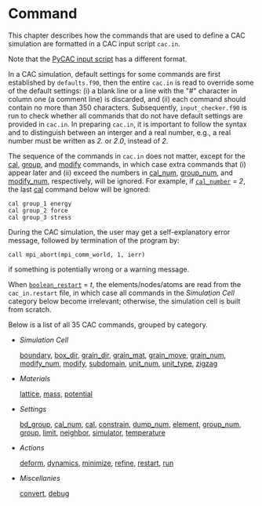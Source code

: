 # Command

This chapter describes how the commands that are used to define a CAC simulation are formatted in a CAC input script `cac.in`.

Note that the [PyCAC input script](../chapter4/README.md) has a different format.

In a CAC simulation, default settings for some commands are first established by `defaults.f90`, then the entire `cac.in` is read to override some of the default settings: (i) a blank line or a line with the "\#" character in column one (a comment line) is discarded, and (ii) each command should contain no more than 350 characters. Subsequently, `input_checker.f90` is run to check whether all commands that do not have default settings are provided in `cac.in`. In preparing `cac.in`, it is important to follow the syntax and to distinguish between an interger and a real number, e.g., a real number must be written as _2._ or _2.0_, instead of _2_.

The sequence of the commands in `cac.in` does not matter, except for the [cal](cal.md), [group](group.md), and [modify](modify.md) commands, in which case extra commands that (i) appear later and (ii) exceed the numbers in [cal_num](cal_num.md), [group_num](group_num.md), and [modify_num](modify_num.md), respectively, will be ignored. For example, if [`cal_number`](cal_num.md) = _2_, the last [cal](cal.md) command below will be ignored:

	cal group_1 energy
	cal group_2 force
	cal group_3 stress

During the CAC simulation, the user may get a self-explanatory error message, followed by termination of the program by:

	call mpi_abort(mpi_comm_world, 1, ierr)

if something is potentially wrong or a warning message.

When [`boolean_restart`](restart.md) = _t_, the elements/nodes/atoms are read from the `cac_in.restart` file, in which case all commands in the _Simulation Cell_ category below become irrelevant; otherwise, the simulation cell is built from scratch.

Below is a list of all 35 CAC commands, grouped by category.

* _Simulation Cell_

	[boundary](boundary.md), [box_dir](box_dir.md), [grain\_dir](grain_dir.md), [grain\_mat](grain_mat.md), [grain\_move](grain_move.md), [grain\_num](grain_num.md), [modify\_num](modify_num.md), [modify](modify.md), [subdomain](subdomain.md), [unit_num](unit_num.md), [unit_type](unit_type.md), [zigzag](zigzag.md)

* _Materials_

	[lattice](lattice.md), [mass](mass.md), [potential](potential.md)

* _Settings_

	[bd\_group](bd_group.md), [cal\_num](cal_num.md), [cal](cal.md), [constrain](constrain.md), [dump\_num](dump_num.md), [element](element.md), [group\_num](group_num.md), [group](group.md), [limit](limit.md), [neighbor](neighbor.md), [simulator](simulator.md), [temperature](temperature.md)

* _Actions_

	[deform](deform.md), [dynamics](dynamics.md), [minimize](minimize.md), [refine](refine.md), [restart](restart.md), [run](run.md)

* _Miscellanies_

	[convert](convert.md), [debug](debug.md)
